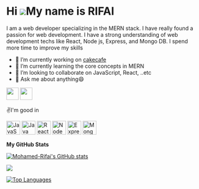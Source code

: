 

<!--
**Mohamed-Rifai/Mohamed-Rifai** is a ✨ _special_ ✨ repository because its `README.md` (this file) appears on your GitHub profile.

Here are some ideas to get you started:

 ...
-  ...
-  ...
- 🤔 I’m looking for help with ...
-  ...
- 📫 How to reach me: ...
- 😄 Pronouns: ...
- ⚡ Fun fact: ...
-->


Hi ![](https://user-images.githubusercontent.com/18350557/176309783-0785949b-9127-417c-8b55-ab5a4333674e.gif)My name is RIFAI
=============================================================================================================================

I am a web developer specializing in the MERN stack. I have really found a passion for web development. I have a strong understanding of web development techs like React, Node js, Express, and Mongo DB. I spend more time to improve my skills

*  🔭 I’m currently working on [cakecafe](http://github.com/Mohamed-Rifai/E-comerce_project)
* 🌱 I’m currently learning the core concepts in MERN
* 👯 I’m looking to collaborate on JavaScript, React, ..etc
* 💬 Ask me about anything😄


<p align="left"> <a href="https://www.github.com/Mohamed-Rifai" target="_blank" rel="noreferrer"><img src="https://raw.githubusercontent.com/danielcranney/readme-generator/main/public/icons/socials/github-dark.svg" width="32" height="32" /></a> <a href="https://www.linkedin.com/in/rifai-c-k-2158a1249/" target="_blank" rel="noreferrer"><img src="https://raw.githubusercontent.com/danielcranney/readme-generator/main/public/icons/socials/linkedin.svg" width="32" height="32" /></a></p>

✌️I'm good in

<p align="left">
<a href="https://developer.mozilla.org/en-US/docs/Web/JavaScript" target="_blank" rel="noreferrer"><img src="https://raw.githubusercontent.com/danielcranney/readme-generator/main/public/icons/skills/javascript-colored.svg" width="36" height="36" alt="JavaScript" /></a>
<a href="https://www.oracle.com/java/" target="_blank" rel="noreferrer"><img src="https://raw.githubusercontent.com/danielcranney/readme-generator/main/public/icons/skills/java-colored.svg" width="36" height="36" alt="Java" /></a>
<a href="https://reactjs.org/" target="_blank" rel="noreferrer"><img src="https://raw.githubusercontent.com/danielcranney/readme-generator/main/public/icons/skills/react-colored.svg" width="36" height="36" alt="React" /></a>
<a href="https://nodejs.org/en/" target="_blank" rel="noreferrer"><img src="https://raw.githubusercontent.com/danielcranney/readme-generator/main/public/icons/skills/nodejs-colored.svg" width="36" height="36" alt="NodeJS" /></a>
<a href="https://expressjs.com/" target="_blank" rel="noreferrer"><img src="https://raw.githubusercontent.com/danielcranney/readme-generator/main/public/icons/skills/express-colored-dark.svg" width="36" height="36" alt="Express" /></a>
<a href="https://www.mongodb.com/" target="_blank" rel="noreferrer"><img src="https://raw.githubusercontent.com/danielcranney/readme-generator/main/public/icons/skills/mongodb-colored.svg" width="36" height="36" alt="MongoDB" /></a>
</p>







<b>My GitHub Stats</b>

<a href="http://www.github.com/Mohamed-Rifai"><img src="https://github-readme-stats.vercel.app/api?username=Mohamed-Rifai&show_icons=true&hide=&count_private=true&title_color=0891b2&text_color=14b8a6&icon_color=a855f7&bg_color=000000&hide_border=true&show_icons=true" alt="Mohamed-Rifai's GitHub stats" /></a>

<a href="http://www.github.com/Mohamed-Rifai"><img src="https://github-readme-streak-stats.herokuapp.com/?user=Mohamed-Rifai&stroke=14b8a6&background=000000&ring=0891b2&fire=0891b2&currStreakNum=14b8a6&currStreakLabel=0891b2&sideNums=14b8a6&sideLabels=14b8a6&dates=14b8a6&hide_border=true" /></a>

<a href="https://github.com/Mohamed-Rifai" align="left"><img src="https://github-readme-stats.vercel.app/api/top-langs/?username=Mohamed-Rifai&langs_count=10&title_color=0891b2&text_color=14b8a6&icon_color=a855f7&bg_color=000000&hide_border=true&locale=en&custom_title=Top%20%Languages" alt="Top Languages" /></a>
